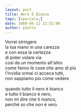 ```yaml
---
layout: post
title: Nero È Bianco
tags: [speciale,]
date: 2009-06-12 22:52:00
author: pietro
---
```

Vorrei stringere<br/>la tua mano in una carezza<br/>e con essa la certezza<br/>di poter volare via<br/>così da un momento all'altro<br/>come fanno le cose che amo di più<br/>l'invidia ormai ci acceca tutti,<br/>non sappiamo più come vedere<br/><br/>quando tutto il nero è bianco<br/>e tutto il bianco è nero,<br/>non mi dire che ti manco,<br/>perché so che non è vero.
